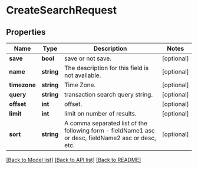 # CreateSearchRequest

## Properties
Name | Type | Description | Notes
------------ | ------------- | ------------- | -------------
**save** | **bool** | save or not save. | [optional] 
**name** | **string** | The description for this field is not available. | [optional] 
**timezone** | **string** | Time Zone. | [optional] 
**query** | **string** | transaction search query string. | [optional] 
**offset** | **int** | offset. | [optional] 
**limit** | **int** | limit on number of results. | [optional] 
**sort** | **string** | A comma separated list of the following form - fieldName1 asc or desc, fieldName2 asc or desc, etc. | [optional] 

[[Back to Model list]](../README.md#documentation-for-models) [[Back to API list]](../README.md#documentation-for-api-endpoints) [[Back to README]](../README.md)


